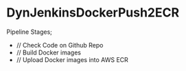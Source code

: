 # DynJenkinsDockerPush2ECR

Pipeline Stages;
  - // Check Code on Github Repo
  - // Build Docker images
  - // Upload Docker images into AWS ECR

